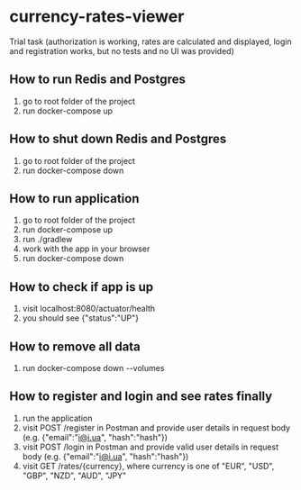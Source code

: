 # currency-rates-viewer
Trial task (authorization is working, rates are calculated and displayed, login and registration works, but no tests and no UI was provided)

## How to run Redis and Postgres
1. go to root folder of the project
2. run docker-compose up

## How to shut down Redis and Postgres
1. go to root folder of the project
2. run docker-compose down

## How to run application
1. go to root folder of the project
2. run docker-compose up
3. run ./gradlew
4. work with the app in your browser
5. run docker-compose down

## How to check if app is up
1. visit localhost:8080/actuator/health
2. you should see {"status":"UP"}

## How to remove all data
1. run docker-compose down --volumes

## How to register and login and see rates finally
1. run the application
2. visit POST /register in Postman and provide user details in request body (e.g. {"email":"i@i.ua", "hash":"hash"})
3. visit POST /login in Postman and provide valid user details in request body (e.g. {"email":"i@i.ua", "hash":"hash"})
4. visit GET /rates/{currency}, where currency is one of "EUR", "USD", "GBP", "NZD", "AUD", "JPY"
